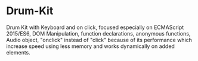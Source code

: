 # Drum-Kit
Drum Kit with Keyboard and on click, focused especially on ECMAScript 2015/ES6, DOM Manipulation, function declarations, anonymous functions, Audio object, "onclick" instead of "click" because of its performance which increase speed using less memory and works dynamically on added elements.
